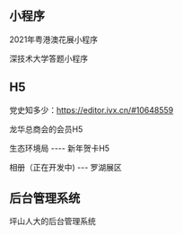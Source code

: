 ##  小程序 

2021年粤港澳花展小程序

深技术大学答题小程序



## H5

党史知多少：https://editor.ivx.cn/#10648559

龙华总商会的会员H5

生态环境局 ---- 新年贺卡H5

相册（正在开发中) --- 罗湖展区



## 后台管理系统

坪山人大的后台管理系统

